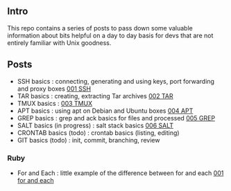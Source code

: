 ## Intro

This repo contains a series of posts to pass down some valuable information about bits helpful on a day to day basis for devs that are not entirely familiar with Unix goodness.

## Posts

- SSH basics : connecting, generating and using keys, port forwarding and proxy boxes [001 SSH](001_ssh.md)
- TAR basics : creating, extracting Tar archives [002 TAR](002_tar.md)
- TMUX basics : [003 TMUX](003_tmux.md)
- APT basics : using apt on Debian and Ubuntu boxes [004 APT](004_apt.md)
- GREP basics : grep and ack basics for files and processed [005 GREP](005_grep.md)
- SALT basics (in progress) : salt stack basics [006 SALT](006_salt.md)
- CRONTAB basics (todo) : crontab basics (listing, editing)
- GIT basics (todo) : init, commit, branching, review

### Ruby

- For and Each : little example of the difference between for and each [001 for and each](ruby/001_for_each_threads.md)
